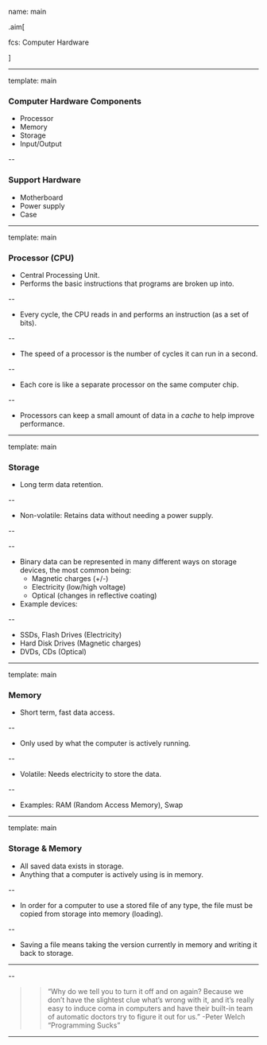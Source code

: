 name: main

.aim[<div>
fcs: Computer Hardware
</div>]


---
template: main

### Computer Hardware Components
- Processor
- Memory
- Storage
- Input/Output

--

### Support Hardware
- Motherboard
- Power supply
- Case


---
template: main

### Processor (CPU)
- Central Processing Unit.
- Performs the basic instructions that programs are broken up into.

--
- Every cycle, the CPU reads in and performs an instruction (as a set of bits).

--
- The speed of a processor is the number of cycles it can run in a second.

--
- Each core is like a separate processor on the same computer chip.

--
- Processors can keep a small amount of data in a _cache_ to help improve performance.

---
template: main

### Storage
- Long term data retention.

--
- Non-volatile: Retains data without needing a power supply.

--

--
- Binary data can be represented in many different ways on storage devices, the most common being:
  - Magnetic charges (+/-)
  - Electricity (low/high voltage)
  - Optical (changes in reflective coating)
- Example devices:

--
  - SSDs, Flash Drives (Electricity)
  - Hard Disk Drives (Magnetic charges)
  - DVDs, CDs (Optical)

---
template: main

### Memory
- Short term, fast data access.

--
- Only used by what the computer is actively running.

--
- Volatile: Needs electricity to store the data.

--
- Examples: RAM (Random Access Memory), Swap

---
template: main

### Storage & Memory
- All saved data exists in storage.
- Anything that a computer is actively using is in memory.

--
- In order for a computer to use a stored file of any type, the file must be copied from storage into memory (loading).

--
- Saving a file means taking the version currently in memory and writing it back to storage.

<hr>

--
  >> “Why do we tell you to turn it off and on again? Because we don’t have the slightest clue what’s wrong with it, and it’s really easy to induce coma in computers and have their built-in team of automatic doctors try to figure it out for us.”
-Peter Welch “Programming Sucks”



---
